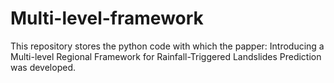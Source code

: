 # Multi-level-framework
This repository stores the python code with which the papper: Introducing a Multi-level Regional Framework for Rainfall-Triggered Landslides Prediction was developed.
